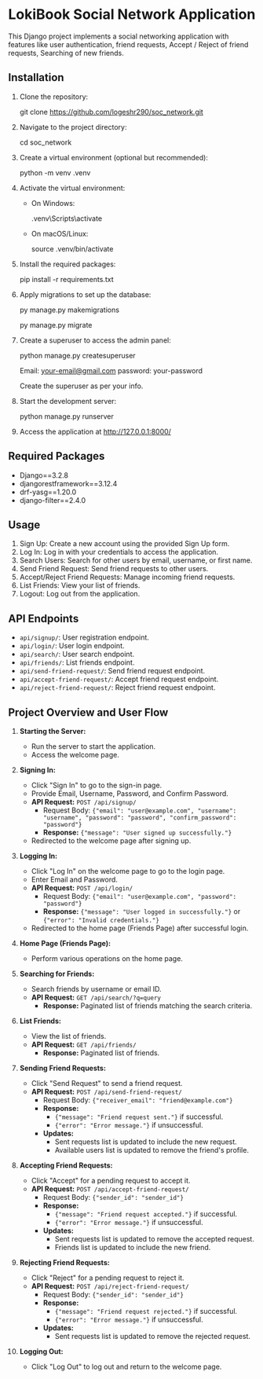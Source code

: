 # LokiBook Social Network Application

This Django project implements a social networking application with features like user authentication, friend requests, Accept / Reject of friend requests, Searching of new friends.

## Installation

1. Clone the repository:

	git clone https://github.com/logeshr290/soc_network.git

2. Navigate to the project directory:

	cd soc_network

3. Create a virtual environment (optional but recommended):

	python -m venv .venv

4. Activate the virtual environment:

	- On Windows:
  
 	 	.venv\Scripts\activate

	- On macOS/Linux:

	 	source .venv/bin/activate

5. Install the required packages:

	pip install -r requirements.txt

6. Apply migrations to set up the database:

	py manage.py makemigrations

	py manage.py migrate

7. Create a superuser to access the admin panel:

	python manage.py createsuperuser

	Email: your-email@gmail.com
	password: your-password

	Create the superuser as per your info.

8. Start the development server:

	python manage.py runserver

9. Access the application at http://127.0.0.1:8000/


## Required Packages

- Django==3.2.8
- djangorestframework==3.12.4
- drf-yasg==1.20.0
- django-filter==2.4.0

## Usage

1. Sign Up: Create a new account using the provided Sign Up form.
2. Log In: Log in with your credentials to access the application.
3. Search Users: Search for other users by email, username, or first name.
4. Send Friend Request: Send friend requests to other users.
5. Accept/Reject Friend Requests: Manage incoming friend requests.
6. List Friends: View your list of friends.
7. Logout: Log out from the application.

## API Endpoints

- `api/signup/`: User registration endpoint.
- `api/login/`: User login endpoint.
- `api/search/`: User search endpoint.
- `api/friends/`: List friends endpoint.
- `api/send-friend-request/`: Send friend request endpoint.
- `api/accept-friend-request/`: Accept friend request endpoint.
- `api/reject-friend-request/`: Reject friend request endpoint.

## Project Overview and User Flow

1. **Starting the Server:**
   - Run the server to start the application.
   - Access the welcome page.

2. **Signing In:**
   - Click "Sign In" to go to the sign-in page.
   - Provide Email, Username, Password, and Confirm Password.
   - **API Request:** `POST /api/signup/`
     - Request Body: `{"email": "user@example.com", "username": "username", "password": "password", "confirm_password": "password"}`
     - **Response:** `{"message": "User signed up successfully."}`
   - Redirected to the welcome page after signing up.

3. **Logging In:**
   - Click "Log In" on the welcome page to go to the login page.
   - Enter Email and Password.
   - **API Request:** `POST /api/login/`
     - Request Body: `{"email": "user@example.com", "password": "password"}`
     - **Response:** `{"message": "User logged in successfully."}` or `{"error": "Invalid credentials."}`
   - Redirected to the home page (Friends Page) after successful login.

4. **Home Page (Friends Page):**
   - Perform various operations on the home page.

5. **Searching for Friends:**
   - Search friends by username or email ID.
   - **API Request:** `GET /api/search/?q=query`
     - **Response:** Paginated list of friends matching the search criteria.

6. **List Friends:**
   - View the list of friends.
   - **API Request:** `GET /api/friends/`
     - **Response:** Paginated list of friends.

7. **Sending Friend Requests:**
   - Click "Send Request" to send a friend request.
   - **API Request:** `POST /api/send-friend-request/`
     - Request Body: `{"receiver_email": "friend@example.com"}`
     - **Response:** 
       - `{"message": "Friend request sent."}` if successful.
       - `{"error": "Error message."}` if unsuccessful.
     - **Updates:** 
       - Sent requests list is updated to include the new request.
       - Available users list is updated to remove the friend's profile.

8. **Accepting Friend Requests:**
   - Click "Accept" for a pending request to accept it.
   - **API Request:** `POST /api/accept-friend-request/`
     - Request Body: `{"sender_id": "sender_id"}`
     - **Response:** 
       - `{"message": "Friend request accepted."}` if successful.
       - `{"error": "Error message."}` if unsuccessful.
     - **Updates:** 
       - Sent requests list is updated to remove the accepted request.
       - Friends list is updated to include the new friend.

9. **Rejecting Friend Requests:**
   - Click "Reject" for a pending request to reject it.
   - **API Request:** `POST /api/reject-friend-request/`
     - Request Body: `{"sender_id": "sender_id"}`
     - **Response:** 
       - `{"message": "Friend request rejected."}` if successful.
       - `{"error": "Error message."}` if unsuccessful.
     - **Updates:** 
       - Sent requests list is updated to remove the rejected request.

10. **Logging Out:**
    - Click "Log Out" to log out and return to the welcome page.
